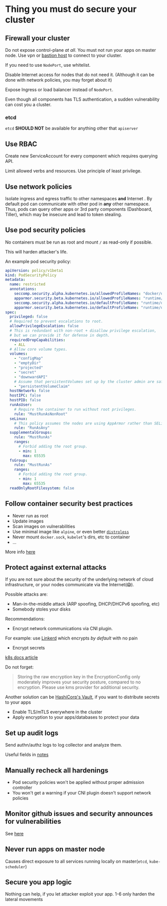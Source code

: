 # Thing you must do secure your cluster

## Firewall your cluster

Do not expose control-plane _at all_. You must not run your apps on master node. Use vpn or [bastion host](https://en.wikipedia.org/wiki/Bastion_host) to connect to your cluster.

If you need to use `NodePort`, use whitelist.

Disable Internet access for nodes that do not need it. (Although it can be done with network policies, you may forget about it)

Expose Ingress or load balancer instead of `NodePort`.

Even though all components has TLS authentication, a sudden vulnerability can cost you a cluster.

### etcd

`etcd` **SHOULD NOT** be available for anything other that `apiserver`

## Use RBAC

Create new ServiceAccount for every component which requires querying API.

Limit allowed verbs and resources. Use principle of least privilege.

## Use network policies

Isolate ingress and egress traffic to other namespaces **and** Internet . By default pod can communicate with other pod in **any** other namespace. Thus, pods can query other apps or 3rd party components (Dashboard, Tiller), which may be insecure and lead to token stealing.

## Use pod security policies

No containers must be run as root and mount `/` as read-only if possible.

This will harden attacker's life.

An example pod security policy:

```yaml
apiVersion: policy/v1beta1
kind: PodSecurityPolicy
metadata:
  name: restricted
  annotations:
    seccomp.security.alpha.kubernetes.io/allowedProfileNames: "docker/default,runtime/default"
    apparmor.security.beta.kubernetes.io/allowedProfileNames: "runtime/default"
    seccomp.security.alpha.kubernetes.io/defaultProfileName: "runtime/default"
    apparmor.security.beta.kubernetes.io/defaultProfileName: "runtime/default"
spec:
  privileged: false
  # Required to prevent escalations to root.
  allowPrivilegeEscalation: false
  # This is redundant with non-root + disallow privilege escalation,
  # but we can provide it for defense in depth.
  requiredDropCapabilities:
    - ALL
  # Allow core volume types.
  volumes:
    - "configMap"
    - "emptyDir"
    - "projected"
    - "secret"
    - "downwardAPI"
    # Assume that persistentVolumes set up by the cluster admin are safe to use.
    - "persistentVolumeClaim"
  hostNetwork: false
  hostIPC: false
  hostPID: false
  runAsUser:
    # Require the container to run without root privileges.
    rule: "MustRunAsNonRoot"
  seLinux:
    # This policy assumes the nodes are using AppArmor rather than SELinux.
    rule: "RunAsAny"
  supplementalGroups:
    rule: "MustRunAs"
    ranges:
      # Forbid adding the root group.
      - min: 1
        max: 65535
  fsGroup:
    rule: "MustRunAs"
    ranges:
      # Forbid adding the root group.
      - min: 1
        max: 65535
  readOnlyRootFilesystem: false
```

## Follow container security best practices

- Never run as root
- Update images
- Scan images on vulnerabilities
- Use minimal image like `alpine`, or even better [`distroless`](https://github.com/GoogleContainerTools/distroless)
- Never mount `docker.sock`, `kubelet`'s dirs, etc to container
- ...

More info [here](https://github.com/OWASP/CheatSheetSeries/blob/master/cheatsheets/Docker_Security_Cheat_Sheet.md)

## Protect against external attacks

If you are not sure about the security of the underlying network of cloud infrastructure, or your nodes communicate via the Internet(:scream:).

Possible attacks are:

- Man-in-the-middle attack (ARP spoofing, DHCP/DHCPv6 spoofing, etc)
- Somebody stoles your disks

Recommendations:

- Encrypt network communications via CNI plugin.

For example: use [Linkerd](https://linkerd.io/) which encrypts _by default_ with no pain

- Encrypt secrets

[k8s docs article](https://kubernetes.io/docs/tasks/administer-cluster/encrypt-data/)

Do not forget:

> Storing the raw encryption key in the EncryptionConfig only moderately improves your security posture, compared to no encryption. Please use kms provider for additional security.

Another solution can be [HashiCorp's Vault](https://itnext.io/effective-secrets-with-vault-and-kubernetes-9af5f5c04d06), if you want to distribute secrets to your apps

- Enable TLS/mTLS everywhere in the cluster
- Apply encryption to your apps/databases to protect your data

## Set up audit logs

Send authn/authz logs to log collector and analyze them.

Useful fields in [notes](./NOTES.md)

## Manually recheck all hardenings

- Pod security policies won't be applied without proper admission controller
- You won't get a warning if your CNI plugin doesn't support network policies

## Monitor github issues and security announces for vulnerabilities

See [here](./VULN.md)

## Never run apps on master node

Causes direct exposure to all services running locally on master(`etcd`, `kube-scheduler`)

## Secure you app logic

Nothing can help, if you let attacker exploit your app. 1-6 only harden the lateral movements
